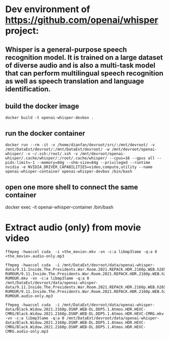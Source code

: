 # Dev environment of https://github.com/openai/whisper project:
##   Whisper is a general-purpose speech recognition model. It is trained on a large dataset of diverse audio and is also a multi-task model that can perform multilingual speech recognition as well as speech translation and language identification.

## build the docker image
```
docker build -t openai-whisper-devbox .
```

## run the docker container

```
docker run --rm -it -v /home/dianfan/devroot/src/:/mnt/devroot/ -v /mnt/DataExt/devroot/:/mnt/DataExt/devroot/ -w /mnt/devroot/openai-whisper/ -v ~/.ssh:/root/.ssh -v /mnt/devroot/openai-whisper/.cache/whisper/:/root/.cache/whisper/ --cpus=16 --gpus all --pids-limit=-1 --memory=84g --shm-size=84g --privileged --runtime nvidia -e NVIDIA_DRIVER_CAPABILITIES=video,compute,utility --name openai-whisper-container openai-whisper-devbox /bin/bash
```
 
## open one more shell to connect the same container
docker exec -it openai-whisper-container /bin/bash


# Extract audio (only) from movie video
```
ffmpeg -hwaccel cuda  -i <the_movie>.mkv -vn -c:a libmp3lame -q:a 0 <the_movie>.audio-only.mp3

ffmpeg -hwaccel cuda  -i /mnt/DataExt/devroot/data/openai-whisper-data/9.11.Inside.The.Presidents.War.Room.2021.REPACK.HDR.2160p.WEB.h265-RUMOUR/9.11.Inside.The.Presidents.War.Room.2021.REPACK.HDR.2160p.WEB.h265-RUMOUR.mkv -vn -c:a libmp3lame -q:a 0 /mnt/DataExt/devroot/data/openai-whisper-data/9.11.Inside.The.Presidents.War.Room.2021.REPACK.HDR.2160p.WEB.h265-RUMOUR/9.11.Inside.The.Presidents.War.Room.2021.REPACK.HDR.2160p.WEB.h265-RUMOUR.audio-only.mp3

ffmpeg -hwaccel cuda  -i /mnt/DataExt/devroot/data/openai-whisper-data/Black.Widow.2021.2160p.DSNP.WEB-DL.DDP5.1.Atmos.HDR.HEVC-CMRG/Black.Widow.2021.2160p.DSNP.WEB-DL.DDP5.1.Atmos.HDR.HEVC-CMRG.mkv -vn -c:a libmp3lame -q:a 0 /mnt/DataExt/devroot/data/openai-whisper-data/Black.Widow.2021.2160p.DSNP.WEB-DL.DDP5.1.Atmos.HDR.HEVC-CMRG/Black.Widow.2021.2160p.DSNP.WEB-DL.DDP5.1.Atmos.HDR.HEVC-CMRG.audio-only.mp3
```
